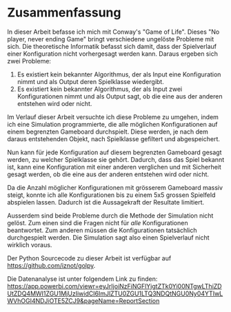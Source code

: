 # Zusammenfassung

In dieser Arbeit befasse ich mich mit Conway's "Game of Life". Dieses "No player, never ending Game" bringt verschiedene ungelöste Probleme mit sich. Die theoretische Informatik befasst sich damit, dass der Spielverlauf einer Konfiguration nicht vorhergesagt werden kann. Daraus ergeben sich zwei Probleme: 

1. Es existiert kein bekannter Algorithmus, der als Input eine Konfiguration nimmt und als Output deren Spielklasse wiedergibt.
1. Es existiert kein bekannter Algorithmus, der als Input zwei Konfigurationen nimmt und als Output sagt, ob die eine aus der anderen entstehen wird oder nicht.



Im Verlauf dieser Arbeit versuchte ich diese Probleme zu umgehen, indem ich eine Simulation programmierte, die alle möglichen Konfigurationen auf einem begrenzten Gameboard durchspielt. Diese werden, je nach dem daraus entstehenden Objekt, nach Spielklasse gefiltert und abgespeichert.

Nun kann für jede Konfiguration auf diesem begrenzten Gameboard gesagt werden, zu welcher Spielklasse sie gehört. Dadurch, dass das Spiel bekannt ist, kann eine Konfiguration mit einer anderen verglichen und mit Sicherheit gesagt werden, ob die eine aus der anderen entstehen wird oder nicht. 

Da die Anzahl möglicher Konfigurationen mit grösserem Gameboard massiv steigt, konnte ich alle Konfigurationen bis zu einem 5x5 grossen Spielfeld abspielen lassen. Dadurch ist die Aussagekraft der Resultate limitiert. 

Ausserdem sind beide Probleme durch die Methode der Simulation nicht gelöst. Zum einen sind die Fragen nicht für *alle* Konfigurationen beantwortet. Zum anderen müssen die Konfigurationen tatsächlich durchgespielt werden. Die Simulation sagt also einen Spielverlauf nicht wirklich voraus. 

Der Python Sourcecode zu dieser Arbeit ist verfügbar auf <https://github.com/iznot/golpy>.

Die Datenanalyse ist unter folgendem Link zu finden:
<https://app.powerbi.com/viewr=eyJrIjoiNzFiNGFlYjgtZTk0Yi00NTgwLThiZDUtZDQ4MWI1ZGU1MjUzIiwidCI6ImJlZTU0ZGU1LTQ3NDQtNGU0Ny04YTIwLWVhOGI4NDJiOTE5ZCJ9&pageName=ReportSection>


